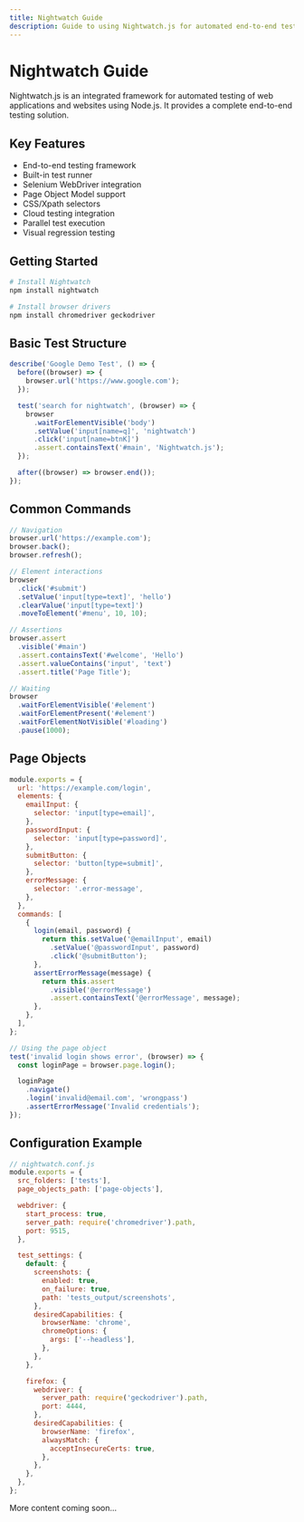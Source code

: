 ```yaml
---
title: Nightwatch Guide
description: Guide to using Nightwatch.js for automated end-to-end testing
---
```


# Nightwatch Guide

Nightwatch.js is an integrated framework for automated testing of web applications and websites using Node.js. It provides a complete end-to-end testing solution.

## Key Features

- End-to-end testing framework
- Built-in test runner
- Selenium WebDriver integration
- Page Object Model support
- CSS/Xpath selectors
- Cloud testing integration
- Parallel test execution
- Visual regression testing

## Getting Started

```bash
# Install Nightwatch
npm install nightwatch

# Install browser drivers
npm install chromedriver geckodriver
```

## Basic Test Structure

```javascript
describe('Google Demo Test', () => {
  before((browser) => {
    browser.url('https://www.google.com');
  });

  test('search for nightwatch', (browser) => {
    browser
      .waitForElementVisible('body')
      .setValue('input[name=q]', 'nightwatch')
      .click('input[name=btnK]')
      .assert.containsText('#main', 'Nightwatch.js');
  });

  after((browser) => browser.end());
});
```

## Common Commands

```javascript
// Navigation
browser.url('https://example.com');
browser.back();
browser.refresh();

// Element interactions
browser
  .click('#submit')
  .setValue('input[type=text]', 'hello')
  .clearValue('input[type=text]')
  .moveToElement('#menu', 10, 10);

// Assertions
browser.assert
  .visible('#main')
  .assert.containsText('#welcome', 'Hello')
  .assert.valueContains('input', 'text')
  .assert.title('Page Title');

// Waiting
browser
  .waitForElementVisible('#element')
  .waitForElementPresent('#element')
  .waitForElementNotVisible('#loading')
  .pause(1000);
```

## Page Objects

```javascript
module.exports = {
  url: 'https://example.com/login',
  elements: {
    emailInput: {
      selector: 'input[type=email]',
    },
    passwordInput: {
      selector: 'input[type=password]',
    },
    submitButton: {
      selector: 'button[type=submit]',
    },
    errorMessage: {
      selector: '.error-message',
    },
  },
  commands: [
    {
      login(email, password) {
        return this.setValue('@emailInput', email)
          .setValue('@passwordInput', password)
          .click('@submitButton');
      },
      assertErrorMessage(message) {
        return this.assert
          .visible('@errorMessage')
          .assert.containsText('@errorMessage', message);
      },
    },
  ],
};

// Using the page object
test('invalid login shows error', (browser) => {
  const loginPage = browser.page.login();

  loginPage
    .navigate()
    .login('invalid@email.com', 'wrongpass')
    .assertErrorMessage('Invalid credentials');
});
```

## Configuration Example

```javascript
// nightwatch.conf.js
module.exports = {
  src_folders: ['tests'],
  page_objects_path: ['page-objects'],

  webdriver: {
    start_process: true,
    server_path: require('chromedriver').path,
    port: 9515,
  },

  test_settings: {
    default: {
      screenshots: {
        enabled: true,
        on_failure: true,
        path: 'tests_output/screenshots',
      },
      desiredCapabilities: {
        browserName: 'chrome',
        chromeOptions: {
          args: ['--headless'],
        },
      },
    },

    firefox: {
      webdriver: {
        server_path: require('geckodriver').path,
        port: 4444,
      },
      desiredCapabilities: {
        browserName: 'firefox',
        alwaysMatch: {
          acceptInsecureCerts: true,
        },
      },
    },
  },
};
```

More content coming soon...
